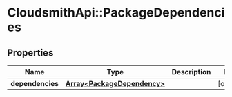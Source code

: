 # CloudsmithApi::PackageDependencies

## Properties
Name | Type | Description | Notes
------------ | ------------- | ------------- | -------------
**dependencies** | [**Array&lt;PackageDependency&gt;**](PackageDependency.md) |  | [optional] 



